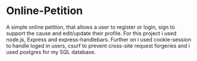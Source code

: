 # Online-Petition
A simple online petition, that allows a user to register or login, sign to support the cause and edit/update their profile. For this project i used node.js, Express and express-handlebars. Further on i used cookie-session to handle loged in users, csurf to prevent cross-site request forgeries and i used postgres for my SQL database.
